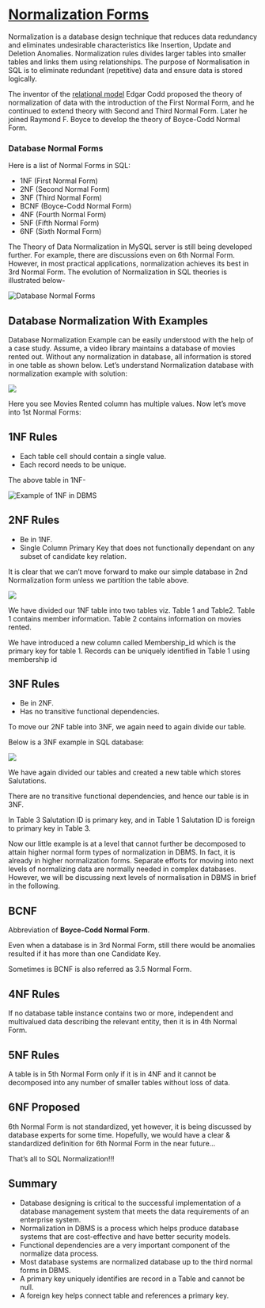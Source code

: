 # [Normalization Forms](https://www.guru99.com/database-normalization.html)

Normalization is a database design technique that reduces data redundancy and
eliminates undesirable characteristics like Insertion, Update and Deletion
Anomalies. Normalization rules divides larger tables into smaller tables and
links them using relationships. The purpose of Normalisation in SQL is to
eliminate redundant (repetitive) data and ensure data is stored logically.

The inventor of the [relational model](https://www.guru99.com/relational-data-model-dbms.html)
Edgar Codd proposed the theory of normalization of data with the introduction of
the First Normal Form, and he continued to extend theory with Second and Third
Normal Form. Later he joined Raymond F. Boyce to develop the theory of
Boyce-Codd Normal Form.

### Database Normal Forms

Here is a list of Normal Forms in SQL:

- 1NF (First Normal Form)
- 2NF (Second Normal Form)
- 3NF (Third Normal Form)
- BCNF (Boyce-Codd Normal Form)
- 4NF (Fourth Normal Form)
- 5NF (Fifth Normal Form)
- 6NF (Sixth Normal Form)

The Theory of Data Normalization in MySQL server is still being developed
further. For example, there are discussions even on 6th Normal Form. However, in
most practical applications, normalization achieves its best in 3rd Normal Form.
The evolution of Normalization in SQL theories is illustrated below-

![Database Normal Forms](https://www.guru99.com/images/NormalizationProcess(1).png)

## Database Normalization With Examples

Database Normalization Example can be easily understood with the help of a case
study. Assume, a video library maintains a database of movies rented out.
Without any normalization in database, all information is stored in one table as
shown below. Let’s understand Normalization database with normalization example
with solution:

![](https://www.guru99.com/images/NormalizationTable1.png)

Here you see Movies Rented column has multiple values. Now let’s move into 1st
Normal Forms:

## 1NF Rules

- Each table cell should contain a single value.
- Each record needs to be unique.

The above table in 1NF-

![Example of 1NF in DBMS](https://www.guru99.com/images/1NF.png)

## 2NF Rules

- Be in 1NF.
- Single Column Primary Key that does not functionally dependant on any subset
  of candidate key relation.

It is clear that we can’t move forward to make our simple database in 2nd
Normalization form unless we partition the table above.

![](https://www.guru99.com/images/Table2.png)

We have divided our 1NF table into two tables viz. Table 1 and Table2. Table 1
contains member information. Table 2 contains information on movies rented.

We have introduced a new column called Membership_id which is the primary key
for table 1. Records can be uniquely identified in Table 1 using membership id

## 3NF Rules

- Be in 2NF.
- Has no transitive functional dependencies.

To move our 2NF table into 3NF, we again need to again divide our table.

Below is a 3NF example in SQL database:

![](https://www.guru99.com/images/2NFTable1.png)

We have again divided our tables and created a new table which stores
Salutations.

There are no transitive functional dependencies, and hence our table is in 3NF.

In Table 3 Salutation ID is primary key, and in Table 1 Salutation ID is foreign
to primary key in Table 3.

Now our little example is at a level that cannot further be decomposed to attain
higher normal form types of normalization in DBMS. In fact, it is already in
higher normalization forms. Separate efforts for moving into next levels of
normalizing data are normally needed in complex databases. However, we will be
discussing next levels of normalisation in DBMS in brief in the following.

## BCNF

Abbreviation of **Boyce-Codd Normal Form**.

Even when a database is in 3rd Normal Form, still there would be anomalies
resulted if it has more than one Candidate Key.

Sometimes is BCNF is also referred as 3.5 Normal Form.

## 4NF Rules

If no database table instance contains two or more, independent and multivalued
data describing the relevant entity, then it is in 4th Normal Form.

## 5NF Rules

A table is in 5th Normal Form only if it is in 4NF and it cannot be decomposed
into any number of smaller tables without loss of data.

## 6NF Proposed

6th Normal Form is not standardized, yet however, it is being discussed by
database experts for some time. Hopefully, we would have a clear & standardized
definition for 6th Normal Form in the near future…

That’s all to SQL Normalization!!!

## Summary

- Database designing is critical to the successful implementation of a database
  management system that meets the data requirements of an enterprise system.
- Normalization in DBMS is a process which helps produce database systems that
  are cost-effective and have better security models.
- Functional dependencies are a very important component of the normalize data
  process.
- Most database systems are normalized database up to the third normal forms in
  DBMS.
- A primary key uniquely identifies are record in a Table and cannot be null.
- A foreign key helps connect table and references a primary key.
